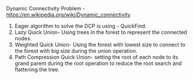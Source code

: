 Dynamic Connectivity Problem - https://en.wikipedia.org/wiki/Dynamic_connectivity

1. Eager algorithm to solve the DCP is using - QuickFind.
2. Lazy Quick Union- Using trees in the forest to represent the connected nodes.
3. Weighted Quick Union- Using the forest with lowest size to connect to the forest with big size during the union operation.
4. Path Compression Quick Union- setting the root of each node to its grand parent during the root operation to reduce the root search and flattening the tree.
